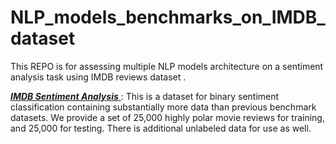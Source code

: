 # NLP_models_benchmarks_on_IMDB_dataset


This REPO is for assessing multiple NLP models architecture on a sentiment analysis task using IMDB reviews dataset .

<a href="https://ai.stanford.edu/~amaas/data/sentiment/"> ***IMDB Sentiment Analysis*** </a> : This is a dataset for binary sentiment classification containing substantially more data than previous benchmark datasets. We provide a set of 25,000 highly polar movie reviews for training, and 25,000 for testing. There is additional unlabeled data for use as well.

